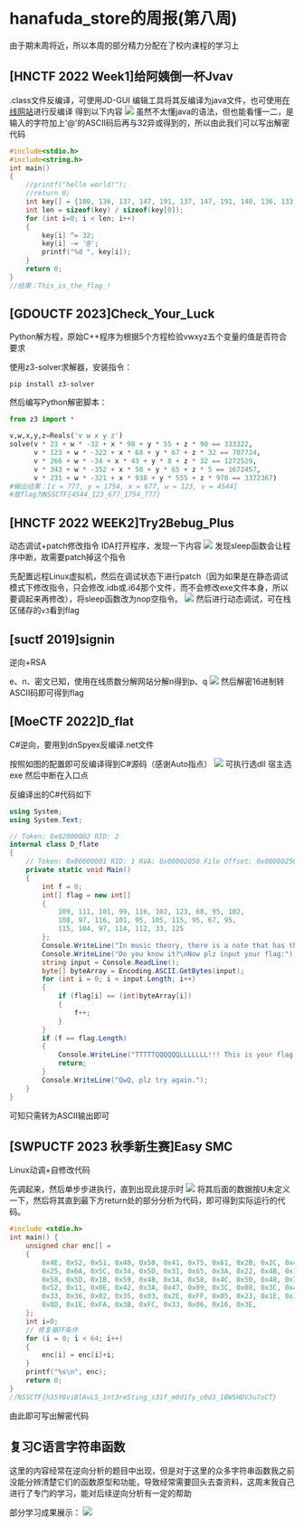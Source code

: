 # hanafuda_store的周报(第八周)
由于期末周将近，所以本周的部分精力分配在了校内课程的学习上
## [HNCTF 2022 Week1]给阿姨倒一杯Jvav
.class文件反编译，可使用JD-GUI 编辑工具将其反编译为java文件，也可使用[在线网站](https://www.shenmeapp.com/zh-CN/decompiler)进行反编译
得到以下内容
![](http://m.qpic.cn/psc?/V11300AO0tdWfu/LiySpxowE0yeWXwBdXN*SemSeAWLOdNX9F.x.k9RQfKaOHss8abV6as6XM8qM0waVNc1fOL9Y897HyBGVm0kLyezyRKjRBllsNlHExCg18g!/b&bo=JQevBCUHrwQDJwI!&rf=viewer_4)
虽然不太懂java的语法，但也能看懂一二，是输入的字符加上'@'的ASCII码后再与32异或得到的，所以由此我们可以写出解密代码
```C
#include<stdio.h>
#include<string.h>
int main()
{
    //printf("hello world!");
    //return 0;
    int key[] = {180, 136, 137, 147, 191, 137, 147, 191, 148, 136, 133, 191, 134, 140, 129, 135, 191, 65};
    int len = sizeof(key) / sizeof(key[0]);
    for (int i=0; i < len; i++)
    {
        key[i] ^= 32;
        key[i] -= '@';
        printf("%d ", key[i]);
    }
    return 0;
}
//结果：This_is_the_flag_!
```
## [GDOUCTF 2023]Check_Your_Luck
Python解方程，原始C++程序为根据5个方程检验vwxyz五个变量的值是否符合要求

使用z3-solver求解器，安装指令：
```
pip install z3-solver
```
然后编写Python解密脚本：
```Python
from z3 import *

v,w,x,y,z=Reals('v w x y z')
solve(v * 23 + w * -32 + x * 98 + y * 55 + z * 90 == 333322,
      v * 123 + w * -322 + x * 68 + y * 67 + z * 32 == 707724,
      v * 266 + w * -34 + x * 43 + y * 8 + z * 32 == 1272529,
      v * 343 + w * -352 + x * 58 + y * 65 + z * 5 == 1672457,
      v * 231 + w * -321 + x * 938 + y * 555 + z * 970 == 3372367)
#输出结果：[z = 777, y = 1754, x = 677, w = 123, v = 4544]
#故flag为NSSCTF{4544_123_677_1754_777}
```

##  [HNCTF 2022 WEEK2]Try2Bebug_Plus
动态调试+patch修改指令
IDA打开程序，发现一下内容
![](https://a1.qpic.cn/psc?/V52mtLJJ3HJION2p4keN1yJtcH3fCpcu/LiySpxowE0yeWXwBdXN*Sa5mY9KIq2xG.fBzRxAnFcUK.PYmHbcUu1mNzCpseX65YO7iraME1nBGqD5k5uUSKNaS8yuFFpFMV7DASjqVRFk!/b&ek=1&kp=1&pt=0&bo=MQOsATEDrAEDFzI!&tl=1&vuin=934483106&tm=1733641200&dis_t=1733643590&dis_k=39d81c8cfc73d709e32d0cd85cb3d761&sce=60-2-2&rf=viewer_4)
发现sleep函数会让程序中断，故需要patch掉这个指令

先配置远程Linux虚拟机，然后在调试状态下进行patch（因为如果是在静态调试模式下修改指令，只会修改.idb或.i64那个文件，而不会修改exe文件本身，所以要调起来再修改），将sleep函数改为nop空指令。
![](https://a1.qpic.cn/psc?/V52mtLJJ3HJION2p4keN1yJtcH3fCpcu/LiySpxowE0yeWXwBdXN*STOpnVm2Jm9LbwsrAsM0LLC9TWGwETyzdB73AWZVMg8*CgYyRlAZZVBqxH7mNGe5JXr5gScJj4AcJl6bNdB.aKs!/b&ek=1&kp=1&pt=0&bo=YAewA2AHsAMDNxI!&tl=1&vuin=934483106&tm=1733641200&dis_t=1733644307&dis_k=3c39e8d5e328d35a6c3260ebf6407586&sce=60-2-2&rf=viewer_4)
然后进行动态调试，可在栈区储存的`v3`看到flag

## [suctf 2019]signin
逆向+RSA

e、n、密文已知，使用在线质数分解网站分解n得到p、q
![](http://m.qpic.cn/psc?/V52mtLJJ3HJION2p4keN1yJtcH3fCpcu/LiySpxowE0yeWXwBdXN*SdHDXesL5DmBwZIQwO6E01uYjx26z1cvGnXg7wMtgXuppeVrMN6r.*XUsDTsQIgxGymlc4edn24ne3KeOj9P3aE!/b&bo=3wggAt8IIAIDFzI!&rf=viewer_4)
然后解密16进制转ASCII码即可得到flag

## [MoeCTF 2022]D_flat
C#逆向，要用到dnSpyex反编译.net文件

按照如图的配置即可反编译得到C#源码（感谢Auto指点）
![](http://m.qpic.cn/psc?/V52mtLJJ3HJION2p4keN1yJtcH3fCpcu/LiySpxowE0yeWXwBdXN*SRF7PUy533gvaIR8DBWqHffe3i6zeHTefJ.2UHzGenm28S8FM81QeinFee*uoyLj.Gn4lNXM1IbS*PoVHdrZ9jY!/b&bo=*wkHBv8JBwYDByI!&rf=viewer_4)
可执行选dll 宿主选exe 然后中断在入口点

反编译出的C#代码如下
```C#
using System;
using System.Text;

// Token: 0x02000002 RID: 2
internal class D_flate
{
    // Token: 0x06000001 RID: 1 RVA: 0x00002050 File Offset: 0x00000250
    private static void Main()
    {
        int f = 0;
        int[] flag = new int[]
        {
            109, 111, 101, 99, 116, 102, 123, 68, 95, 102,
            108, 97, 116, 101, 95, 105, 115, 95, 67, 95,
            115, 104, 97, 114, 112, 33, 125
        };
        Console.WriteLine("In music theory, there is a note that has the same pitch as D flat.");
        Console.WriteLine("Do you know it?\nNow plz input your flag:");
        string input = Console.ReadLine();
        byte[] byteArray = Encoding.ASCII.GetBytes(input);
        for (int i = 0; i < input.Length; i++)
        {
            if (flag[i] == (int)byteArray[i])
            {
                f++;
            }
        }
        if (f == flag.Length)
        {
            Console.WriteLine("TTTTTQQQQQQLLLLLLL!!! This is your flag!");
            return;
        }
        Console.WriteLine("QwQ, plz try again.");
    }
}
```
可知只需转为ASCII输出即可
## [SWPUCTF 2023 秋季新生赛]Easy SMC
Linux动调+自修改代码

先调起来，然后单步步进执行，直到出现此提示时
![](http://m.qpic.cn/psc?/V52mtLJJ3HJION2p4keN1yJtcH3fCpcu/LiySpxowE0yeWXwBdXN*Sa3WYkVxSwjTNi4fZZ*JfnxCdWaU6VZDu9RJjODTLHMmtMXNwpXEd9gel5ybbqKqj7IryrZOJqzt5MHC*cZMrMQ!/b&bo=wAJbAcACWwEDByI!&rf=viewer_4)
将其后面的数据按U未定义一下，然后将其直到最下方return处的部分分析为代码，即可得到实际运行的代码。
```C
#include <stdio.h>
int main() {
    unsigned char enc[] = 
    {
        0x4E, 0x52, 0x51, 0x40, 0x50, 0x41, 0x75, 0x61, 0x2B, 0x2C, 0x4F,
        0x25, 0x6A, 0x5C, 0x34, 0x5D, 0x31, 0x65, 0x3A, 0x22, 0x4B, 0x1C,
        0x58, 0x5D, 0x1B, 0x59, 0x4B, 0x1A, 0x58, 0x4C, 0x50, 0x48, 0x3F,
        0x52, 0x11, 0x0E, 0x42, 0x3A, 0x47, 0x09, 0x3C, 0x08, 0x3C, 0x4E,
        0x33, 0x36, 0x02, 0x35, 0x03, 0x2E, 0xFF, 0x05, 0x23, 0x1E, 0x12,
        0x0D, 0x1E, 0xFA, 0x3B, 0xFC, 0x33, 0x06, 0x16, 0x3E,
    };
    int i=0; 
    // 修复循环条件
    for (i = 0; i < 64; i++)
    {
        enc[i] = enc[i]+i;
    }
    printf("%s\n", enc);
    return 0;
}
//NSSCTF{h35Y0viBlAvL5_1nt3re5ting_s31f_m0d1fy_c0d3_18WSHDV3u7oCT}
```
由此即可写出解密代码
## 复习C语言字符串函数
这里的内容经常在逆向分析的题目中出现，但是对于这里的众多字符串函数我之前没能分辨清楚它们的函数原型和功能，导致经常需要回头去查资料，这周末我自己进行了专门的学习，能对后续逆向分析有一定的帮助


部分学习成果展示：
![](http://m.qpic.cn/psc?/V52mtLJJ3HJION2p4keN1yJtcH3fCpcu/LiySpxowE0yeWXwBdXN*Se*.6uqwbhtcELTz6kSqNs7p8j.2RySJqvmZoUx60mYrrbYIAlzoYJcw8maOJ8PtnL9usR4UX*jPzd5kqZa4ync!/b&bo=QAZVCNALwA8HNxk!&rf=viewer_4)